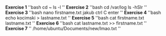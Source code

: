 **Exercise 1**
''bash
cd ~
ls -l
''
**Exercise 2**
''bash
cd /var/log
ls -hSlr
''
**Exercise 3**
''bash
nano firstname.txt
jakub
ctrl C enter
''
**Exercise 4**
''bash
echo kocimski > lastname.txt
''
**Exercise 5**
''bash
cat firstname.txt lastname.txt
''
**Exercise 6**
''bash
cat lastname.txt >> firstname.txt
''
**Exercise 7**
''
/home/ubuntu/Documents/new/lmao.txt
''
